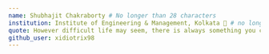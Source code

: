 ```yaml
---
name: Shubhajit Chakraborty # No longer than 28 characters
institution: Institute of Engineering & Management, Kolkata 🚩 # no longer than 58 characters
quote: However difficult life may seem, there is always something you can do and succeed at. - Stephen Hawking # no longer than 100 characters, avoid using quotes(") to guarantee the format remains the same.
github_user: xidiotrix98
---
```

